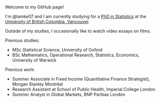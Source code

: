 Welcome to my GitHub page!

I'm @lamke07 and I am currently studying for a [PhD in Statistics](https://www.stat.ubc.ca/phd-program-details) at the [University of British Columbia, Vancouver](https://www.ubc.ca/).

Outside of my studies, I occasionally like to watch video essays on films.

Previous studies:
- MSc Statistical Science, University of Oxford
- BSc Mathematics, Operational Research, Statistics, Economics, University of Warwick

Previous work:
- Summer Associate in Fixed Income (Quantitative Finance Strategist), Morgan Stanley Montréal
- Research Assistant at School of Public Health, Imperial College London
- Summer Analyst in Global Markets, BNP Paribas London

<!---
lamke07/lamke07 is a ✨ special ✨ repository because its `README.md` (this file) appears on your GitHub profile.
You can click the Preview link to take a look at your changes.
--->
